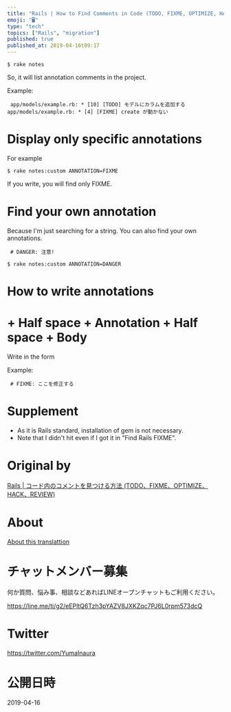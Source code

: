 ```yaml
---
title: "Rails | How to Find Comments in Code (TODO, FIXME, OPTIMIZE, HACK, REV"
emoji: "🖥"
type: "tech"
topics: ["Rails", "migration"]
published: true
published_at: 2019-04-16t09:17
---
```


`$ rake notes`

 

So, it will list annotation comments in the project.

Example:

     app/models/example.rb: * [10] [TODO] モデルにカラムを追加するapp/models/example.rb: * [4] [FIXME] create が動かない 

 
# Display only specific annotations 

For example

`$ rake notes:custom ANNOTATION=FIXME`

 

If you write, you will find only FIXME.

# Find your own annotation 

Because I'm just searching for a string. You can also find your own annotations.

     # DANGER: 注意! 

`$ rake notes:custom ANNOTATION=DANGER`

 
# How to write annotations 

# + Half space + Annotation + Half space + Body

Write in the form

Example:

     # FIXME: ここを修正する 

 
# Supplement 

- As it is Rails standard, installation of gem is not necessary. 
- Note that I didn't hit even if I got it in "Find Rails FIXME". 


# Original by
[Rails | コード内のコメントを見つける方法 (TODO、FIXME、OPTIMIZE、HACK、REVIEW)](https://qiita.com/Yinaura/items/69584a09fee58efd163e)

# About

[About this translattion](https://qiita.com/YumaInaura/items/7f6fd1e9310a6816469a)








<!-- Update From Qiita API -->

# チャットメンバー募集


何か質問、悩み事、相談などあればLINEオープンチャットもご利用ください。

https://line.me/ti/g2/eEPltQ6Tzh3pYAZV8JXKZqc7PJ6L0rpm573dcQ





# Twitter


https://twitter.com/YumaInaura


<!-- Update From Qiita API -->



# 公開日時

2019-04-16
